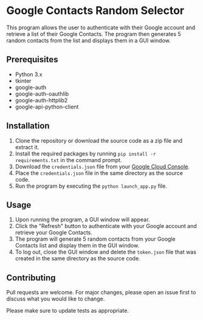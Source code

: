 # Google Contacts Random Selector

This program allows the user to authenticate with their Google account and retrieve a list of their Google Contacts. The program then generates 5 random contacts from the list and displays them in a GUI window.

## Prerequisites

-   Python 3.x
-   tkinter
-   google-auth
-   google-auth-oauthlib
-   google-auth-httplib2
-   google-api-python-client

## Installation

1.  Clone the repository or download the source code as a zip file and extract it.
2.  Install the required packages by running `pip install -r requirements.txt` in the command prompt.
3.  Download the `credentials.json` file from your [Google Cloud Console](https://console.developers.google.com/apis/credentials).
4.  Place the `credentials.json` file in the same directory as the source code.
5.  Run the program by executing the `python launch_app.py` file.

## Usage

1.  Upon running the program, a GUI window will appear.
2.  Click the "Refresh" button to authenticate with your Google account and retrieve your Google Contacts.
3.  The program will generate 5 random contacts from your Google Contacts list and display them in the GUI window.
4.  To log out, close the GUI window and delete the `token.json` file that was created in the same directory as the source code.

## Contributing

Pull requests are welcome. For major changes, please open an issue first to discuss what you would like to change.

Please make sure to update tests as appropriate.

